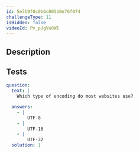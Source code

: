 ```yaml
---
id: 5e7b9f0c0b6c005b0e76f074
challengeType: 11
isHidden: false
videoId: Pv_pJgVu8WI
---
```


## Description
<section id='description'>

</section>

## Tests
<section id='tests'>

```yml
question:
  text: |
    Which type of encoding do most websites use?

  answers:
    - |
        UTF-8
    - |
        UTF-16
    - |
        UTF-32
  solution: 1
```

</section>
